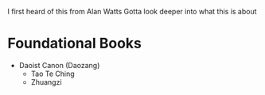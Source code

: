 I first heard of this from Alan Watts
Gotta look deeper into what this is about
# Foundational Books
- Daoist Canon (Daozang)
	- Tao Te Ching
	- Zhuangzi
